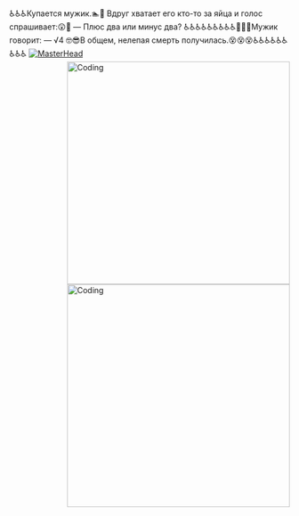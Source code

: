 ♿♿️♿️Купается мужик.🏊🤿 Вдруг хватает его кто-то за яйца и голос спрашивает:😲🧐 — Плюс два или минус два? ♿️♿️♿️♿️♿️♿️♿️♿️♿️🤯🤯🤯Мужик говорит: — √4 🤓😎В общем, нелепая смерть получилась.😵😵😵♿️♿️♿️♿️♿️♿️♿️♿️♿️
[![MasterHead](https://sun9-44.userapi.com/impg/XXqTNKd24L5cSk411U8rx_EUvdbmRXXWw5OAZQ/ttAyy3kFSjc.jpg?size=1230x360&quality=96&sign=a4f6a1b2baefee685b89ac6c2c40ed50&type=album)](https://sun9-44.userapi.com/impg/XXqTNKd24L5cSk411U8rx_EUvdbmRXXWw5OAZQ/ttAyy3kFSjc.jpg?size=1230x360&quality=96&sign=a4f6a1b2baefee685b89ac6c2c40ed50&type=album)
<img align="right" alt="Coding" width="400" src="https://media1.tenor.com/m/tQNTraQOa4AAAAAd/major-hellsing.gif"> 
<img align="right" alt="Coding" width="400" src="https://media1.tenor.com/m/fCNWppnFSSQAAAAC/anime.gif">
